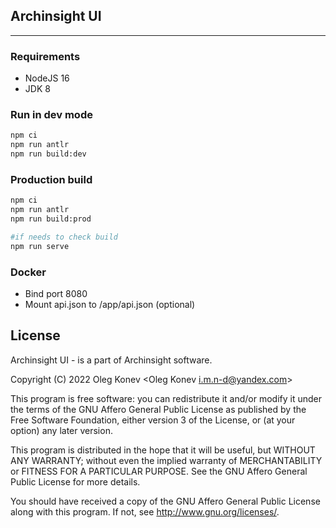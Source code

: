 ## Archinsight UI
***

### Requirements
- NodeJS 16
- JDK 8


### Run in dev mode
```bash
npm ci
npm run antlr
npm run build:dev
```


### Production build
```bash
npm ci
npm run antlr
npm run build:prod

#if needs to check build
npm run serve
```

### Docker
- Bind port 8080
- Mount api.json to /app/api.json (optional)

## License
Archinsight UI - is a part of Archinsight software.

Copyright (C) 2022  Oleg Konev <Oleg Konev <i.m.n-d@yandex.com>>

This program is free software: you can redistribute it and/or modify
it under the terms of the GNU Affero General Public License as
published by the Free Software Foundation, either version 3 of the
License, or (at your option) any later version.

This program is distributed in the hope that it will be useful,
but WITHOUT ANY WARRANTY; without even the implied warranty of
MERCHANTABILITY or FITNESS FOR A PARTICULAR PURPOSE.  See the
GNU Affero General Public License for more details.

You should have received a copy of the GNU Affero General Public License
along with this program.  If not, see <http://www.gnu.org/licenses/>.
